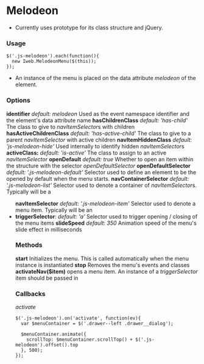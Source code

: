 # Melodeon #
- Currently uses prototype for its class structure and jQuery.



### Usage ###
```
$('.js-melodeon').each(function(){
  new Iweb.MelodeonMenu($(this));
});
```
- An instance of the menu is placed on the data attribute *melodeon* of the element.


### Options ###
**identifier** *default: melodeon* Used as the event namespace identifier and the element's data attribute name
**hasChildrenClass** *default: 'has-child'* The class to give to *navItemSelector*s with children
**hasActiveChildrenClass** *default: 'has-active-child'* The class to give to a parent *navItemSelector* with active children
**navItemHiddenClass** *default: 'js-melodeon-hide'* Used internally to identify hidden *navItemSelector*s
**activeClass:** *default: 'is-active'* The class to assign to an active *navItemSelector*
**openDefault** *default: true* Whether to open an item within the structure with the selector *openDefaultSelector*
**openDefaultSelector**  *default: '.js-melodeon-default'* Selector used to define an element to be the opened by default when the menu starts.
**navContainerSelector** *default: '.js-melodeon-list'* Selector used to denote a container of *navItemSelector*s. Typically will be a **<ul>**
**navItemSelector** *default: '.js-melodeon-item'* Selector used to denote a menu item. Typically will be an **<li>**
**triggerSelector**: *default: 'a'* Selector used to trigger opening / closing of the menu items
**slideSpeed** *default: 350* Animation speed of the menu's slide effect in milliseconds

### Methods ###
**start** Initializes the menu. This is called automatically when the menu instance is instantiated
**stop** Removes the menu's events and classes
**activateNav($item)**  opens a menu item. An instance of a *triggerSelector* item should be passed in


### Callbacks ###

*activate*
```
$('.js-melodeon').on('activate', function(ev){
  var $menuContainer = $('.drawer--left .drawer__dialog');
        
  $menuContainer.animate({
    scrollTop: $menuContainer.scrollTop() + $('.js-melodeon').offset().top
  }, 500);
});
```
